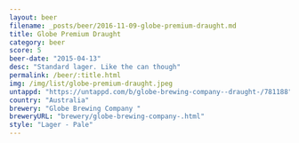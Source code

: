 ```yaml
---
layout: beer
filename: _posts/beer/2016-11-09-globe-premium-draught.md
title: Globe Premium Draught
category: beer
score: 5
beer-date: "2015-04-13"
desc: "Standard lager. Like the can though"
permalink: /beer/:title.html
img: /img/list/globe-premium-draught.jpeg
untappd: "https://untappd.com/b/globe-brewing-company--draught-/781188"
country: "Australia"
brewery: "Globe Brewing Company "
breweryURL: "brewery/globe-brewing-company-.html"
style: "Lager - Pale"
---
```

